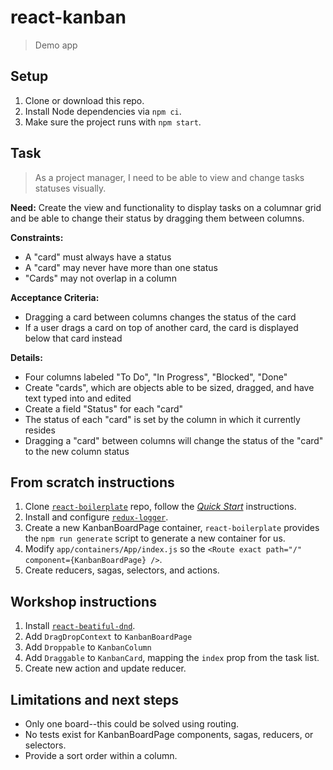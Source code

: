 # react-kanban

> Demo app

## Setup

1. Clone or download this repo.
2. Install Node dependencies via `npm ci`.
3. Make sure the project runs with `npm start`.

## Task

> As a project manager, I need to be able to view and change tasks statuses visually.

**Need:** Create the view and functionality to display tasks on a columnar grid and be able to change their status by dragging them between columns.

**Constraints:**

- A "card" must always have a status
- A "card" may never have more than one status
- "Cards" may not overlap in a column

**Acceptance Criteria:**

- Dragging a card between columns changes the status of the card
- If a user drags a card on top of another card, the card is displayed below that card instead

**Details:**

- Four columns labeled "To Do", "In Progress", "Blocked", "Done"
- Create "cards", which are objects able to be sized, dragged, and have text typed into and edited
- Create a field "Status" for each "card"
- The status of each "card" is set by the column in which it currently resides
- Dragging a "card" between columns will change the status of the "card" to the new column status

## From scratch instructions

1. Clone [`react-boilerplate`](https://github.com/react-boilerplate/react-boilerplate) repo, follow the [_Quick Start_](https://github.com/react-boilerplate/react-boilerplate#quick-start) instructions.
2. Install and configure [`redux-logger`](https://github.com/LogRocket/redux-logger).
3. Create a new KanbanBoardPage container, `react-boilerplate` provides the `npm run generate` script to generate a new container for us.
4. Modify `app/containers/App/index.js` so the `<Route exact path="/" component={KanbanBoardPage} />`.
5. Create reducers, sagas, selectors, and actions.

## Workshop instructions

1. Install [`react-beatiful-dnd`](https://github.com/atlassian/react-beautiful-dnd).
2. Add `DragDropContext` to `KanbanBoardPage`
3. Add `Droppable` to `KanbanColumn`
4. Add `Draggable` to `KanbanCard`, mapping the `index` prop from the task list.
5. Create new action and update reducer.

## Limitations and next steps

- Only one board--this could be solved using routing.
- No tests exist for KanbanBoardPage components, sagas, reducers, or selectors.
- Provide a sort order within a column.

